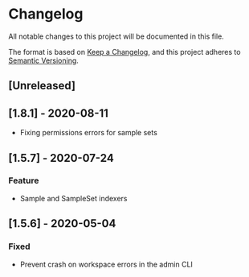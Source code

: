 # Changelog
All notable changes to this project will be documented in this file.

The format is based on [Keep a Changelog](https://keepachangelog.com/en/1.0.0/),
and this project adheres to [Semantic Versioning](https://semver.org/spec/v2.0.0.html).

## [Unreleased]

## [1.8.1] - 2020-08-11
- Fixing permissions errors for sample sets


## [1.5.7] - 2020-07-24
### Feature
- Sample and SampleSet indexers

## [1.5.6] - 2020-05-04
### Fixed
- Prevent crash on workspace errors in the admin CLI
